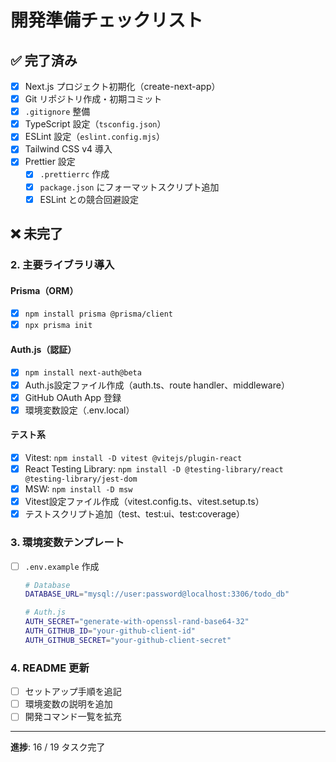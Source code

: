 # 開発準備チェックリスト

## ✅ 完了済み

- [x] Next.js プロジェクト初期化（create-next-app）
- [x] Git リポジトリ作成・初期コミット
- [x] `.gitignore` 整備
- [x] TypeScript 設定（`tsconfig.json`）
- [x] ESLint 設定（`eslint.config.mjs`）
- [x] Tailwind CSS v4 導入
- [x] Prettier 設定
  - [x] `.prettierrc` 作成
  - [x] `package.json` にフォーマットスクリプト追加
  - [x] ESLint との競合回避設定

## ❌ 未完了

### 2. 主要ライブラリ導入

#### Prisma（ORM）

- [x] `npm install prisma @prisma/client`
- [x] `npx prisma init`

#### Auth.js（認証）

- [x] `npm install next-auth@beta`
- [x] Auth.js設定ファイル作成（auth.ts、route handler、middleware）
- [x] GitHub OAuth App 登録
- [x] 環境変数設定（.env.local）

#### テスト系

- [x] Vitest: `npm install -D vitest @vitejs/plugin-react`
- [x] React Testing Library: `npm install -D @testing-library/react @testing-library/jest-dom`
- [x] MSW: `npm install -D msw`
- [x] Vitest設定ファイル作成（vitest.config.ts、vitest.setup.ts）
- [x] テストスクリプト追加（test、test:ui、test:coverage）

### 3. 環境変数テンプレート

- [ ] `.env.example` 作成

  ```bash
  # Database
  DATABASE_URL="mysql://user:password@localhost:3306/todo_db"

  # Auth.js
  AUTH_SECRET="generate-with-openssl-rand-base64-32"
  AUTH_GITHUB_ID="your-github-client-id"
  AUTH_GITHUB_SECRET="your-github-client-secret"
  ```

### 4. README 更新

- [ ] セットアップ手順を追記
- [ ] 環境変数の説明を追加
- [ ] 開発コマンド一覧を拡充

---

**進捗**: 16 / 19 タスク完了

